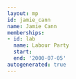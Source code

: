 ```yaml
---
layout: mp
id: jamie_cann
name: Jamie Cann
memberships:
- id: lab
  name: Labour Party
  start: 
  end: '2000-07-05'
autogenerated: true
---
```

